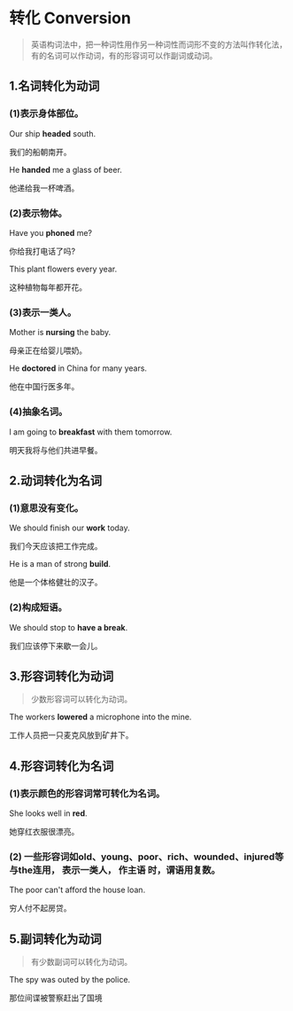 #   转化   Conversion  

  

>   英语构词法中，把一种词性用作另一种词性而词形不变的方法叫作转化法，有的名词可以作动词，有的形容词可以作副词或动词。  

 

##   1.名词转化为动词  

###   (1)表示身体部位。  

  Our ship **headed** south.  

我们的船朝南开。  

  He **handed** me a glass of beer.  

 他递给我一杯啤酒。  

###   (2)表示物体。  

  Have you **phoned** me?  

你给我打电话了吗?  

  This plant flowers every year.  

  这种植物每年都开花。  

###   (3)表示一类人。  

  Mother is **nursing** the baby.  

  母亲正在给婴儿喂奶。  

  He **doctored** in China for many years.  

他在中国行医多年。  

###   (4)抽象名词。  

  l am going to **breakfast** with them tomorrow. 

 明天我将与他们共进早餐。  

 

##   2.动词转化为名词  

###   (1)意思没有变化。  

  We should finish our **work** today.  

我们今天应该把工作完成。  

  He is a man of strong **build**.  

他是一个体格健壮的汉子。

###   (2)构成短语。  

We should stop to **have a break**.  

  我们应该停下来歇一会儿。  

  

##   3.形容词转化为动词  

>   少数形容词可以转化为动词。  

  The workers **lowered** a microphone into the mine. 

 工作人员把一只麦克风放到矿井下。  

  

##   4.形容词转化为名词  

###   (1)表示颜色的形容词常可转化为名词。  

  She looks well in **red**.  

  她穿红衣服很漂亮。  

###   (2) 一些形容词如old、young、poor、rich、wounded、injured等与the连用， 表示一类人， 作主语 时，谓语用复数。  

  The poor can't afford the house loan.  

穷人付不起房贷。  

 

##   5.副词转化为动词  

>   有少数副词可以转化为动词。  

  The spy was outed by the police.  

那位间谍被警察赶出了国境